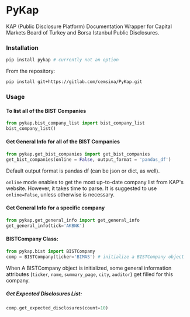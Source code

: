 # PyKap

KAP (Public Disclosure Platform) Documentation Wrapper for Capital Markets Board of Turkey and Borsa Istanbul Public Disclosures.


### Installation

```sh
pip install pykap # currently not an option
```

From the repository:
```sh
pip install git+https://gitlab.com/cemsina/PyKap.git
```


### Usage

#### To list all of the BIST Companies

```python
from pykap.bist_company_list import bist_company_list
bist_company_list()
```

#### Get General Info for all of the BIST Companies

```python
from pykap.get_bist_companies import get_bist_companies
get_bist_companies(online = False, output_format = 'pandas_df')
```
Default output format is pandas df (can be json or dict, as well). 

`online` mode enables to get the most up-to-date company list from KAP's website. 
However, it takes time to parse. It is suggested to use `online=False`, unless otherwise is necessary.  


#### Get General Info for a specific company

```python
from pykap.get_general_info import get_general_info
get_general_info(tick='AKBNK')
```


#### BISTCompany Class:

```python
from pykap.bist import BISTCompany
comp = BISTCompany(ticker='BIMAS') # initialize a BISTCompany object
```
When A BISTCompany object is initialized, some general information attributes (`ticker`, `name`, `summary_page`, `city`, `auditor`) get filled for this company.

##### Get Expected Disclosures List:

```python
comp.get_expected_disclosures(count=10)
```
